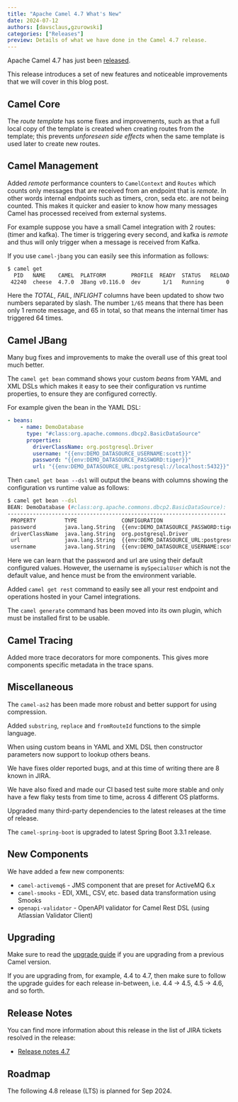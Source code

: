 ```yaml
---
title: "Apache Camel 4.7 What's New"
date: 2024-07-12
authors: [davsclaus,gzurowski]
categories: ["Releases"]
preview: Details of what we have done in the Camel 4.7 release.
---
```


Apache Camel 4.7 has just been [released](/blog/2024/07/RELEASE-4.7.0/).

This release introduces a set of new features and noticeable improvements that we will cover in this blog post.

## Camel Core

The _route template_ has some fixes and improvements, such as that a full local copy
of the template is created when creating routes from the template; this prevents _unforeseen side effects_
when the same template is used later to create new routes.

## Camel Management

Added _remote_ performance counters to `CamelContext` and `Routes` which counts only
messages that are received from an endpoint that is _remote_. In other words internal endpoints
such as timers, cron, seda etc. are not being counted. This makes it quicker and easier
to know how many messages Camel has processed received from external systems.

For example suppose you have a small Camel integration with 2 routes: (timer and kafka).
The timer is triggering every second, and kafka is _remote_ and thus will only trigger when a message is received from Kafka.

If you use `camel-jbang` you can easily see this information as follows:

```bash
$ camel get
  PID   NAME    CAMEL  PLATFORM        PROFILE  READY  STATUS   RELOAD  AGE   ROUTE  MSG/S  TOTAL  FAIL  INFLIGHT  LAST  DELTA  SINCE-LAST
 42240  cheese  4.7.0  JBang v0.116.0  dev       1/1   Running       0  1m8s    2/2   1.01   1/65   0/0       0/0     0     -1     1s/1s/-
```

Here the _TOTAL_, _FAIL_, _INFLIGHT_ columns have been updated to show two numbers separated by slash.
The number `1/65` means that there has been only 1 remote message, and 65 in total, so that means the internal timer has triggered 64 times.

## Camel JBang

Many bug fixes and improvements to make the overall use of this great tool much better.

The `camel get bean` command shows your custom _beans_ from YAML and XML DSLs which makes
it easy to see their configuration vs runtime properties, to ensure they are configured correctly.

For example given the bean in the YAML DSL:

```yaml
- beans:
    - name: DemoDatabase
      type: "#class:org.apache.commons.dbcp2.BasicDataSource"
      properties:
        driverClassName: org.postgresql.Driver
        username: "{{env:DEMO_DATASOURCE_USERNAME:scott}}"
        password: "{{env:DEMO_DATASOURCE_PASSWORD:tiger}}"
        url: "{{env:DEMO_DATASOURCE_URL:postgresql://localhost:5432}}"
```

Then `camel get bean --dsl` will output the beans with columns showing the configuration vs runtime value as follows:

```bash
$ camel get bean --dsl
BEAN: DemoDatabase (#class:org.apache.commons.dbcp2.BasicDataSource):
---------------------------------------------------------------------
 PROPERTY         TYPE              CONFIGURATION                                            VALUE
 password         java.lang.String  {{env:DEMO_DATASOURCE_PASSWORD:tiger}}                   tiger
 driverClassName  java.lang.String  org.postgresql.Driver                                    org.postgresql.Driver
 url              java.lang.String  {{env:DEMO_DATASOURCE_URL:postgresql://localhost:5432}}  postgresql://localhost:5432
 username         java.lang.String  {{env:DEMO_DATASOURCE_USERNAME:scott}}                   mySpecialUser
```

Here we can learn that the password and url are using their default configured values.
However, the username is `mySpecialUser` which is not the default value, and hence must be from the environment variable.

Added `camel get rest` command to easily see all your rest endpoint and operations hosted in your Camel integrations.

The `camel generate` command has been moved into its own plugin, which must be installed first to be usable.

## Camel Tracing

Added more trace decorators for more components. This gives more components specific metadata
in the trace spans. 

## Miscellaneous

The `camel-as2` has been made more robust and better support for using compression.

Added `substring`, `replace` and `fromRouteId` functions to the simple language.

When using custom beans in YAML and XML DSL then constructor parameters now support
to lookup others beans.

We have fixes older reported bugs, and at this time of writing there are 8 known in JIRA.

We have also fixed and made our CI based test suite more stable and only have a few flaky tests
from time to time, across 4 different OS platforms.

Upgraded many third-party dependencies to the latest releases at the time of release.

The `camel-spring-boot` is upgraded to latest Spring Boot 3.3.1 release.

## New Components

We have added a few new components:  

- `camel-activemq6` - JMS component that are preset for ActiveMQ 6.x
- `camel-smooks` -  EDI, XML, CSV, etc. based data transformation using Smooks
- `openapi-validator` - OpenAPI validator for Camel Rest DSL (using Atlassian Validator Client)

## Upgrading

Make sure to read the [upgrade guide](/manual/camel-4x-upgrade-guide-4_7.html) if you are upgrading from a previous Camel version.

If you are upgrading from, for example, 4.4 to 4.7, then make sure to follow the upgrade guides for each release in-between, i.e.
4.4 -> 4.5, 4.5 -> 4.6, and so forth.

## Release Notes

You can find more information about this release in the list of JIRA tickets resolved in the release:

- [Release notes 4.7](/releases/release-4.7.0/)

## Roadmap

The following 4.8 release (LTS) is planned for Sep 2024.

